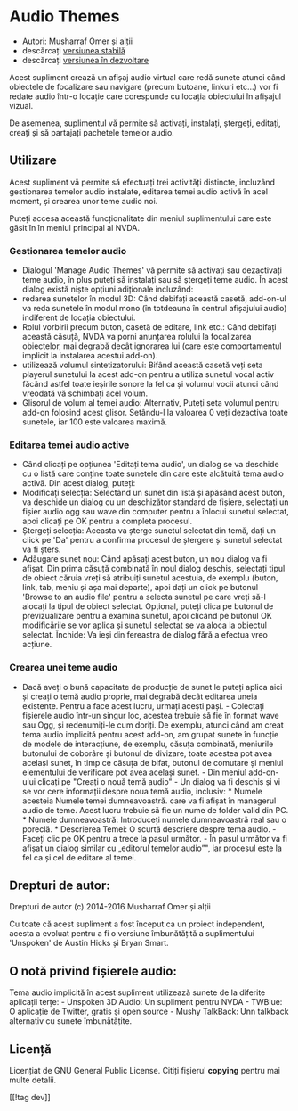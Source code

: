# Audio Themes #

*   Autori: Musharraf Omer și alții
*   descărcați [versiunea stabilă][1]
*   descărcați [versiunea în dezvoltare][2]

Acest supliment crează un afișaj audio virtual care redă sunete atunci când
obiectele de focalizare sau navigare (precum butoane, linkuri etc...) vor fi
redate  audio într-o locație care corespunde cu locația obiectului în
afișajul vizual.

De asemenea, suplimentul vă permite să activați, instalați, ștergeți,
editați, creați și să partajați pachetele temelor audio.

## Utilizare

Acest supliment vă permite să efectuați trei activități distincte, incluzând
gestionarea temelor audio instalate, editarea temei audio activă în acel
moment, și crearea unor teme audio noi.

Puteți accesa această funcționalitate din meniul suplimentului care este
găsit în în meniul principal al NVDA.

### Gestionarea temelor audio

- Dialogul 'Manage Audio Themes'  vă permite să activați sau dezactivați
  teme audio, în plus puteți să instalați sau să ștergeți teme audio.
În acest dialog există niște opțiuni adiționale incluzând:
 - redarea sunetelor în modul 3D: Când debifați această casetă, add-on-ul va reda sunetele în modul mono (în totdeauna în centrul afișajului audio) indiferent de locația obiectului.
 - Rolul vorbirii precum buton, casetă de editare, link etc.: Când debifați această căsuță, NVDA va porni anunțarea rolului la focalizarea obiectelor, mai degrabă decât ignorarea lui (care este comportamentul implicit la instalarea acestui add-on).
 - utilizează volumul sintetizatorului: Bifând această casetă veți seta playerul sunetului la acest add-on pentru a utiliza sunetul vocal activ făcând astfel toate ieșirile sonore la fel ca și volumul vocii atunci când vreodată vă schimbați acel volum.
 - Glisorul de volum al temei audio: Alternativ, Puteți seta volumul pentru add-on folosind acest glisor. Setându-l la valoarea 0 veți dezactiva toate sunetele, iar 100 este valoarea maximă.

### Editarea temei audio active

- Când clicați pe opțiunea 'Editați tema audio', un dialog se va deschide cu
  o listă care conține toate sunetele din care este alcătuită tema audio
  activă. Din acest dialog, puteți:
- Modificați selecția: Selectând un sunet din listă și apăsând acest buton,
  va deschide un dialog cu un deschizător standard de fișiere, selectați un
  fișier audio ogg sau wave din computer pentru a înlocui sunetul selectat,
  apoi clicați pe OK pentru a completa procesul. 
- Ștergeți selecția: Aceasta va șterge sunetul selectat din temă, dați un
  click pe 'Da' pentru a confirma procesul de ștergere și sunetul selectat
  va fi șters.
- Adăugare sunet nou: Când apăsați acest buton, un nou dialog va fi afișat. Din prima căsuță combinată în noul dialog deschis, selectați tipul de obiect căruia vreți să atribuiți sunetul acestuia, de exemplu (buton, link, tab, meniu și așa mai departe), apoi dați un click pe butonul 'Browse to an audio file' pentru a selecta sunetul pe care vreți să-l alocați la tipul de obiect selectat. Opțional, puteți clica pe butonul de previzualizare pentru a examina sunetul, apoi clicând pe butonul OK modificările se vor aplica și sunetul selectat se va aloca la obiectul selectat.
Închide: Va ieși din fereastra de dialog fără a efectua vreo acțiune.

### Crearea unei teme  audio

- Dacă aveți o bună capacitate de producție de sunet le puteți aplica aici
și   creați o temă audio proprie, mai degrabă decât editarea uneia
existente. Pentru a face acest lucru, urmați acești pași. - Colectați
fișierele audio într-un singur loc, acestea trebuie să fie în format wave
sau Ogg, și redenumiți-le cum doriți. De exemplu, atunci când am creat tema
audio implicită pentru acest add-on, am grupat sunete în funcție de modele
de interacțiune, de exemplu, căsuța combinată, meniurile butonului de
coborâre și butonul de divizare, toate acestea pot avea același sunet, în
timp ce căsuța de bifat, butonul de comutare și meniul elementului de
verificare pot avea același sunet. - Din meniul add-on-ului clicați pe
"Creați o nouă temă audio" - Un dialog va fi deschis și vi se vor cere
informații despre noua temă audio, inclusiv: * Numele acesteia Numele temei
dumneavoastră. care va fi afișat în managerul audio de teme. Acest lucru
trebuie să fie un nume de folder  valid din PC. * Numele dumneavoastră:
Introduceți numele dumneavoastră real sau o poreclă. * Descrierea Temei: O
scurtă descriere despre tema audio. - Faceți clic pe OK pentru a trece la
pasul următor. - În pasul următor va fi afișat un dialog similar cu
„editorul temelor audio”", iar procesul este la fel ca și cel de editare al
temei.

## Drepturi de autor:

Drepturi de autor (c) 2014-2016 Musharraf Omer și alții

Cu toate că acest supliment a fost început ca un proiect independent, acesta
a evoluat pentru a fi o versiune îmbunătățită a suplimentului 'Unspoken' de
Austin Hicks și Bryan Smart. 

## O notă privind fișierele audio:

Tema audio implicită în acest supliment utilizează sunete de la diferite
aplicații terțe: - Unspoken 3D Audio: Un supliment pentru NVDA - TWBlue: O
aplicație de Twitter, gratis și open source - Mushy TalkBack: Unn talkback
alternativ cu sunete îmbunătățite.

## Licență
Licențiat de GNU General Public License. Citiți fișierul **copying** pentru
mai multe detalii.

[[!tag dev]]

[1]: https://addons.nvda-project.org/files/get.php?file=ath

[2]: https://addons.nvda-project.org/files/get.php?file=ath-dev
